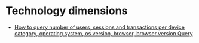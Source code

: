 # Technology dimensions
* [How to query number of users, sessions and transactions per device category, operating system, os version, browser, browser version
Query](techDimensions.sql) 
